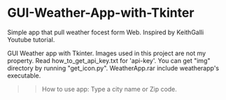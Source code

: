 # GUI-Weather-App-with-Tkinter
Simple app that pull weather focest form Web.
Inspired by KeithGalli Youtube tutorial.

GUI Weather app with Tkinter. 
Images used in this project are not my property. 
Read how_to_get_api_key.txt for 'api-key'. 
You can get "img" directory by running "get_icon.py". 
WeatherApp.rar include weatherapp's executable. 

>>How to use app: Type a city name or Zip code.

